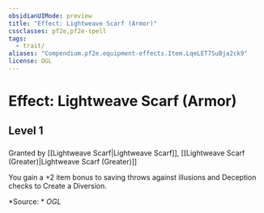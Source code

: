 ```yaml
---
obsidianUIMode: preview
title: "Effect: Lightweave Scarf (Armor)"
cssclasses: pf2e,pf2e-spell
tags:
  - trait/
aliases: "Compendium.pf2e.equipment-effects.Item.LqeLET7SuBja2ck9"
license: OGL
---
```

# Effect: Lightweave Scarf (Armor)
## Level 1
### 






Granted by [[Lightweave Scarf|Lightweave Scarf]], [[Lightweave Scarf (Greater)|Lightweave Scarf (Greater)]]

You gain a +2 item bonus to saving throws against illusions and Deception checks to Create a Diversion.

*Source: *
*OGL*
